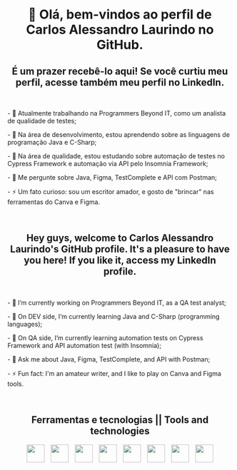 <h1 align="center"> 
    <p>👋 Olá, bem-vindos ao perfil de Carlos Alessandro Laurindo no GitHub.  <br/>
</h1>
<h2 align="center"> É um prazer recebê-lo aqui! Se você curtiu meu perfil, acesse também meu perfil no LinkedIn. </h2>

<div>
<p></br>
<p>- 🔭 Atualmente trabalhando na Programmers Beyond IT, como um analista de qualidade de testes;</br>
<p>- 🌱 Na área de desenvolvimento, estou aprendendo sobre as linguagens de programação Java e C-Sharp;</br>
<p>- 🌱 Na área de qualidade, estou estudando sobre automação de testes no Cypress Framework e automação via API pelo Insomnia Framework;</br>
<p>- 💬 Me pergunte sobre Java, Figma, TestComplete e API com Postman;</br>
<p>- ⚡ Um fato curioso: sou um escritor amador, e gosto de "brincar" nas ferramentas do Canva e Figma. </br>
<p></br>
</div>

<h2 align="center"> Hey guys, welcome to Carlos Alessandro Laurindo's GitHub profile. 
It's a pleasure to have you here! If you like it, access my LinkedIn profile. </h2>

<div>
<p></br>
<p>- 🔭 I’m currently working on Programmers Beyond IT, as a QA test analyst;</br>
<p>- 🌱 On DEV side, I’m currently learning Java and C-Sharp (programming languages); </br>
<p>- 🌱 On QA side, I’m currently learning automation tests on Cypress Framework and API automation test (with Insomnia); </br>
<p>- 💬 Ask me about Java, Figma, TestComplete, and API with Postman;</br>
<p>- ⚡ Fun fact: I'm an amateur writer, and I like to play on Canva and Figma tools. </br>
<p></br>
</div>

<h2 align="center"> Ferramentas e tecnologias || Tools and technologies </h2>

<div align="center">
    <img src="https://cdn.jsdelivr.net/gh/devicons/devicon/icons/java/java-original-wordmark.svg" width="40" height="40" hspace="5" />
    <img src="https://static1.smartbear.co/smartbearbrand/media/images/logos/icons/tc_icon-clr.svg?ext=.svg" width="40" height="40" hspace="5" />
    <img src="https://cdn.jsdelivr.net/gh/devicons/devicon/icons/canva/canva-original.svg" width="40" height="40" hspace="5" />
    <img src="https://cdn.jsdelivr.net/gh/devicons/devicon/icons/figma/figma-original.svg" width="40" height="40" hspace="5" />
    <img src="https://user-images.githubusercontent.com/7853266/44114706-9c72dd08-9fd1-11e8-8d9d-6d9d651c75ad.png" width="40" height="40" hspace="5" />
    <img src="https://cdn.jsdelivr.net/gh/devicons/devicon/icons/php/php-original.svg" width="40" height="40" hspace="5" />
    <img src="https://cdn.jsdelivr.net/gh/devicons/devicon/icons/javascript/javascript-original.svg" width="40" height="40" hspace="5" />
    <img src="https://cdn.jsdelivr.net/gh/devicons/devicon/icons/docker/docker-original.svg" width="40" height="40" hspace="5" />
</div>

    
          
